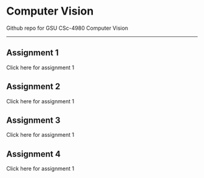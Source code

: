 # Computer Vision
Github repo for GSU CSc-4980 Computer Vision 

<hr />

## Assignment 1 

Click here for assignment 1 

## Assignment 2

Click here for assignment 1 

## Assignment 3 

Click here for assignment 1 

## Assignment 4 

Click here for assignment 1 